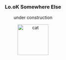 

<div align='center'>
  <h3> Lo.oK Somewhere Else </h3>
  <p> under construction </p>

  <img alt='cat' src="https://c.tenor.com/B2Tl21NwH_0AAAAC/tenor.gif" width=100>

</div>
